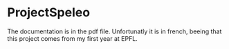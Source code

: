 # ProjectSpeleo
The documentation is in the pdf file. Unfortunatly it is in french, beeing that this project comes from my first year at EPFL.
